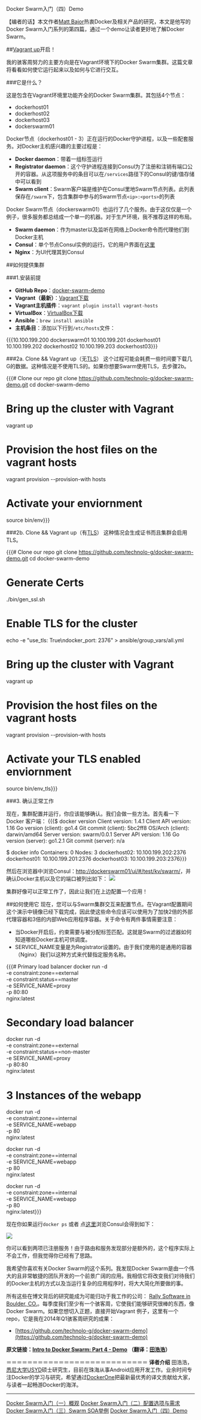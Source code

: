 Docker Swarm入门（四）Demo

【编者的话】本文作者[Matt Bajor](https://github.com/technolo-g)热衷Docker及相关产品的研究，本文是他写的Docker Swarm入门系列的第四篇，通过一个demo让读者更好地了解Docker Swarm。

##[Vagrant up](https://www.vagrantup.com/)开启！

我的骇客周努力的主要方向是在Vagrant环境下的Docker Swarm集群。这篇文章将看看如何使它运行起来以及如何与它进行交互。

###它是什么？

这是包含在Vagrant环境里功能齐全的Docker Swarm集群。其包括4个节点：
* dockerhost01
* dockerhost02
* dockerhost03
* dockerswarm01

Docker节点（dockerhost01 - 3）正在运行的Docker守护进程，以及一些配套服务。对Docker主机感兴趣的主要过程是：

* **Docker daemon**：带着一组标签运行
* **Registrator daemon**：这个守护进程连接到Consul为了注册和注销有端口公开的容器。从这项服务中的条目可以在`/services`路径下的Consul的键/值存储中可以看到
* **Swarm client**：Swarm客户端是维护在Consul里地Swarm节点列表。此列表保存在`/swarm`下，包含集群中参与的Swarm节点`<ip>:<ports>`的列表

Docker Swarm节点（dockerswarm01）也运行了几个服务。由于这仅仅是一个例子，很多服务都总结成一个单一的机器。对于生产环境，我不推荐这样的布局。

* **Swarm daemon**：作为master以及监听在网络上Docker命令而代理他们到Docker主机
* **Consul**：单个节点Consul实例的运行。它的用户界面在[这里](http://dockerswarm01/ui/#/test/)
* **Nginx**：为UI代理其到Consul

##如何提供集群

###1.安装前提

* **GitHub Repo**：[docker-swarm-demo](https://github.com/technolo-g/docker-swarm-demo)
* **Vagrant（最新）**：[Vagrant下载](https://www.vagrantup.com/downloads.html)
* **Vagrant主机插件**：`vagrant plugin install vagrant-hosts`
* **VirtualBox**：[VirtualBox下载](https://www.virtualbox.org/wiki/Downloads)
* **Ansible**：`brew install ansible`
* **主机条目**：添加以下行到`/etc/hosts`文件：

{{{10.100.199.200 dockerswarm01
10.100.199.201 dockerhost01
10.100.199.202 dockerhost02
10.100.199.203 dockerhost03}}}

###2a. Clone && Vagrant up（无[TLS](http://www.wikiwand.com/en/Transport_Layer_Security)）
这个过程可能会耗费一些时间要下载几G的数据。这种情况是不使用TLS的。如果你想要Swarm使用TLS，去步骤2b。

{{{# Clone our repo
git clone https://github.com/technolo-g/docker-swarm-demo.git
cd docker-swarm-demo

# Bring up the cluster with Vagrant
vagrant up

# Provision the host files on the vagrant hosts
vagrant provision --provision-with hosts

# Activate your enviornment
source bin/env}}}

###2b. Clone && Vagrant up（有[TLS](http://www.wikiwand.com/en/Transport_Layer_Security)）
这种情况会生成证书而且集群会启用TLS。

{{{# Clone our repo
git clone https://github.com/technolo-g/docker-swarm-demo.git
cd docker-swarm-demo

# Generate Certs
./bin/gen_ssl.sh

# Enable TLS for the cluster
echo -e "use_tls: True\ndocker_port: 2376" > ansible/group_vars/all.yml

# Bring up the cluster with Vagrant
vagrant up

# Provision the host files on the vagrant hosts
vagrant provision --provision-with hosts

# Activate your TLS enabled enviornment
source bin/env_tls}}}

###3. 确认正常工作

现在，集群配置并运行，你应该能够确认。我们会做一些方法。首先看一下Docker 客户端：
{{{$ docker version
Client version: 1.4.1
Client API version: 1.16
Go version (client): go1.4
Git commit (client): 5bc2ff8
OS/Arch (client): darwin/amd64
Server version: swarm/0.0.1
Server API version: 1.16
Go version (server): go1.2.1
Git commit (server): n/a

$ docker info
Containers: 0
Nodes: 3
 dockerhost02: 10.100.199.202:2376
 dockerhost01: 10.100.199.201:2376
 dockerhost03: 10.100.199.203:2376}}}
 
然后在浏览器中浏览Consul：[http://dockerswarm01/ui/#/test/kv/swarm/](http://dockerswarm01/ui/#/test/kv/swarm/)，并确认Docker主机以及它的端口被列出如下：
![](http://technolo-g.com/images/consul_swarm_cluster.png)

集群好像可以正常工作了，因此让我们在上边配置一个应用！

##如何使用它
现在，您可以与Swarm集群交互来配置节点。在Vagrant配置期间这个演示中镜像已经下载完成，因此使这些命令应该可以使用为了加快2倍的外部代理容器和3倍的内部Web应用程序容器。关于命令有两件事情需要注意：

* 当Docker开启后，约束需要与被分配标签匹配。这就是Swarm的过滤器如何知道哪些Docker主机可供调度。
* SERVICE_NAME变量是为Registrator设置的。由于我们使用的是通用的容器（Nginx）我们以这种方式来代替指定服务名称。
{{{# Primary load balancer
docker run -d \
  -e constraint:zone==external \
  -e constraint:status==master \
  -e SERVICE_NAME=proxy \
  -p 80:80 \
  nginx:latest

# Secondary load balancer
docker run -d \
  -e constraint:zone==external \
  -e constraint:status==non-master \
  -e SERVICE_NAME=proxy \
  -p 80:80 \
  nginx:latest

# 3 Instances of the webapp
docker run -d \
  -e constraint:zone==internal \
  -e SERVICE_NAME=webapp \
  -p 80 \
  nginx:latest

docker run -d \
  -e constraint:zone==internal \
  -e SERVICE_NAME=webapp \
  -p 80 \
  nginx:latest

docker run -d \
  -e constraint:zone==internal \
  -e SERVICE_NAME=webapp \
  -p 80 \
  nginx:latest}}} 

现在你如果运行`docker ps` 或者 点[这里](http://dockerswarm01/ui/#/test/kv/services/)浏览Consul会得到如下：

![](http://technolo-g.com/images/consul_services.png)

你可以看到两项已注册服务！由于路由和服务发现部分是额外的，这个程序实际上不会工作，但我觉得你已经有了思路。

我希望你喜欢有关Docker Swarm的这个系列。我发现Docker Swarm是由一个伟大的且非常敏捷的团队开发的一个前景广阔的应用。我相信它将改变我们对待我们的Docker主机的方式以及当运行复杂的应用程序时，将大大简化所要做的事。

所有这些在博文背后的研究能成为可能归功于我工作的公司： [Rally Software in Boulder, CO.](https://www.rallydev.com/careers/open-positions)。每季度我们至少有一个骇客周，它使我们能够研究很棒的东西，像Docker Swarm。如果您想切入正题，直接开始Vagrant 例子，这里有一个repo，它是我在2014年Q1骇客周研究的成果：

* [https://github.com/technolo-g/docker-swarm-demo](https://github.com/technolo-g/docker-swarm-demo)

**原文链接：[Intro to Docker Swarm: Part 4 - Demo](http://technolo-g.com/intro-to-docker-swarm-pt4-demo/) （翻译：[田浩浩](https://github.com/llitfkitfk)）**

＝＝＝＝＝＝＝＝＝＝＝＝＝＝＝＝＝＝＝＝＝＝＝＝＝＝＝
**译者介绍**
田浩浩，[悉尼大学USYD](http://sydney.edu.au/engineering/it/)硕士研究生，目前在珠海从事Android应用开发工作。业余时间专注Docker的学习与研究，希望通过[DockerOne](http://dockerone.com/)把最新最优秀的译文贡献给大家，与读者一起畅游Docker的海洋。

------------------------------------------
[Docker Swarm入门（一）概观](http://dockerone.com/article/168)
[Docker Swarm入门（二）配置选项与需求](http://dockerone.com/article/178)
[Docker Swarm入门（三）Swarm SOA举例](http://dockerone.com/article/192)
[Docker Swarm入门（四）Demo](http://dockerone.com/article/203)